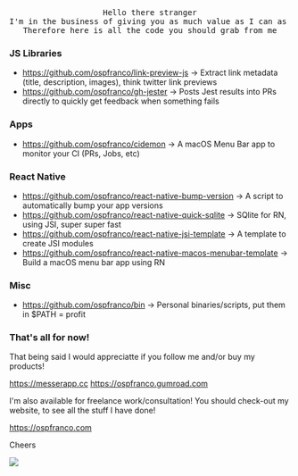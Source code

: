 <pre align="center">
Hello there stranger
I'm in the business of giving you as much value as I can as fast as I can
Therefore here is all the code you should grab from me
</pre>

### JS Libraries
- https://github.com/ospfranco/link-preview-js → Extract link metadata (title, description, images), think twitter link previews
- https://github.com/ospfranco/gh-jester → Posts Jest results into PRs directly to quickly get feedback when something fails

### Apps
- https://github.com/ospfranco/cidemon → A macOS Menu Bar app to monitor your CI (PRs, Jobs, etc)

### React Native
- https://github.com/ospfranco/react-native-bump-version → A script to automatically bump your app versions
- https://github.com/ospfranco/react-native-quick-sqlite → SQlite for RN, using JSI, super super fast
- https://github.com/ospfranco/react-native-jsi-template → A template to create JSI modules
- https://github.com/ospfranco/react-native-macos-menubar-template → Build a macOS menu bar app using RN

### Misc
- https://github.com/ospfranco/bin → Personal binaries/scripts, put them in $PATH = profit


### That's all for now!

That being said I would appreciatte if you follow me and/or buy my products!

https://messerapp.cc
https://ospfranco.gumroad.com

I'm also available for freelance work/consultation! You should check-out my website, to see all the stuff I have done!

https://ospfranco.com

Cheers

<a align="center" href="https://twitter.com/ospfranco">
  <img src="https://img.shields.io/twitter/follow/ospfranco?label=Follow%20%40ospfranco&style=social" />
</a>
